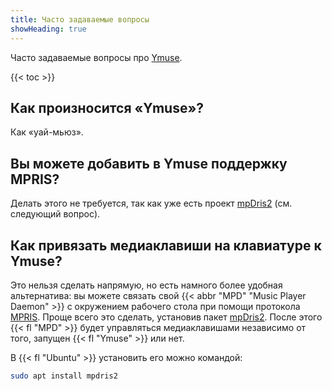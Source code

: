 ```yaml
---
title: Часто задаваемые вопросы
showHeading: true
---
```


Часто задаваемые вопросы про [Ymuse](/software/ymuse).

{{< toc >}}

## Как произносится «Ymuse»?

Как «уай-мьюз».

## Вы можете добавить в Ymuse поддержку MPRIS?

Делать этого не требуется, так как уже есть проект [mpDris2](https://github.com/eonpatapon/mpDris2) (см. следующий вопрос).

## Как привязать медиаклавиши на клавиатуре к Ymuse?

Это нельзя сделать напрямую, но есть намного более удобная альтернатива: вы можете связать свой {{< abbr "MPD" "Music Player Daemon" >}} с окружением рабочего стола при помощи протокола [MPRIS](https://wiki.archlinux.org/title/MPRIS). Проще всего это сделать, установив пакет [mpDris2](https://github.com/eonpatapon/mpDris2).
После этого {{< fl "MPD" >}} будет управляться медиаклавишами независимо от того, запущен {{< fl "Ymuse" >}} или нет.

В {{< fl "Ubuntu" >}} установить его можно командой:

```bash
sudo apt install mpdris2
```
